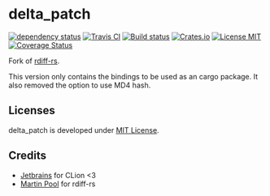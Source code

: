# delta_patch

[![dependency status](https://deps.rs/repo/github/arma3modorganizer/delta_patch/status.svg)](https://deps.rs/repo/github/arma3modorganizer/delta_patch)
[![Travis CI](https://travis-ci.org/arma3modorganizer/delta_patch.svg?branch=master)](https://travis-ci.org/arma3modorganizer/delta_patch)
[![Build status](https://ci.appveyor.com/api/projects/status/w4un3g556ny51i1l?svg=true)](https://ci.appveyor.com/project/Scarjit/delta_patch)
[![Crates.io](https://img.shields.io/crates/v/delta_patch)](https://crates.io/crates/delta_patch)
[![License MIT](https://img.shields.io/badge/license-MIT-blue.svg)](https://github.com/arma3modorganizer/delta_patch/blob/master/LICENSE)
[![Coverage Status](https://coveralls.io/repos/github/arma3modorganizer/MO-Libary/badge.svg?branch=master)](https://coveralls.io/github/arma3modorganizer/delta_patch?branch=master)

Fork of [rdiff-rs](https://github.com/sourcefrog/rdiff-rs).

This version only contains the bindings to be used as an cargo package.
It also removed the option to use MD4 hash.

## Licenses
delta_patch is developed under [MIT License](https://github.com/arma3modorganizer/MO-Libary/LICENSE).

## Credits
 - [Jetbrains](https://www.jetbrains.com/) for CLion <3
 - [Martin Pool](https://github.com/sourcefrog) for rdiff-rs
 